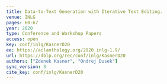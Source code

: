 ```yaml
---
title: Data-to-Text Generation with Iterative Text Editing.
venue: INLG
pages: 60-67
year: 2020
type: Conference and Workshop Papers
access: open
key: conf/inlg/KasnerD20
ee: https://aclanthology.org/2020.inlg-1.9/
url: https://dblp.org/rec/conf/inlg/KasnerD20
authors: ["Zdenek Kasner", "Ondrej Dusek"]
sync_version: 3
cite_key: conf/inlg/KasnerD20
---
```


